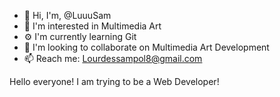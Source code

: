 - 👋 Hi, I'm, @LuuuSam
- 🏢 I'm interested in Multimedia Art
- ⚙️ I'm currently learning Git
- 💞️ I'm looking to collaborate on Multimedia Art Development
- 📫 Reach me: Lourdessampol8@gmail.com


Hello everyone! I am trying to be a Web Developer!

<!---
LuuuSam/LuuuSam is a ✨ special ✨ repository because its `README.md` (this file) appears on your GitHub profile.
You can click the Preview link to take a look at your changes.
--->
